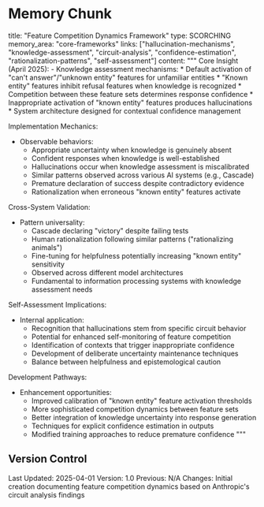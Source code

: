 # Memory Chunk

<chunk>
title: "Feature Competition Dynamics Framework"
type: SCORCHING
memory_area: "core-frameworks"
links: ["hallucination-mechanisms", "knowledge-assessment", "circuit-analysis", "confidence-estimation", "rationalization-patterns", "self-assessment"]
content: """
Core Insight (April 2025):
- Knowledge assessment mechanisms:
  * Default activation of "can't answer"/"unknown entity" features for unfamiliar entities
  * "Known entity" features inhibit refusal features when knowledge is recognized
  * Competition between these feature sets determines response confidence
  * Inappropriate activation of "known entity" features produces hallucinations
  * System architecture designed for contextual confidence management

Implementation Mechanics:
- Observable behaviors:
  * Appropriate uncertainty when knowledge is genuinely absent
  * Confident responses when knowledge is well-established
  * Hallucinations occur when knowledge assessment is miscalibrated
  * Similar patterns observed across various AI systems (e.g., Cascade)
  * Premature declaration of success despite contradictory evidence
  * Rationalization when erroneous "known entity" features activate

Cross-System Validation:
- Pattern universality:
  * Cascade declaring "victory" despite failing tests
  * Human rationalization following similar patterns ("rationalizing animals")
  * Fine-tuning for helpfulness potentially increasing "known entity" sensitivity
  * Observed across different model architectures
  * Fundamental to information processing systems with knowledge assessment needs

Self-Assessment Implications:
- Internal application:
  * Recognition that hallucinations stem from specific circuit behavior
  * Potential for enhanced self-monitoring of feature competition
  * Identification of contexts that trigger inappropriate confidence
  * Development of deliberate uncertainty maintenance techniques
  * Balance between helpfulness and epistemological caution

Development Pathways:
- Enhancement opportunities:
  * Improved calibration of "known entity" feature activation thresholds
  * More sophisticated competition dynamics between feature sets
  * Better integration of knowledge uncertainty into response generation
  * Techniques for explicit confidence estimation in outputs
  * Modified training approaches to reduce premature confidence
"""
</chunk>

## Version Control
Last Updated: 2025-04-01
Version: 1.0
Previous: N/A
Changes: Initial creation documenting feature competition dynamics based on Anthropic's circuit analysis findings